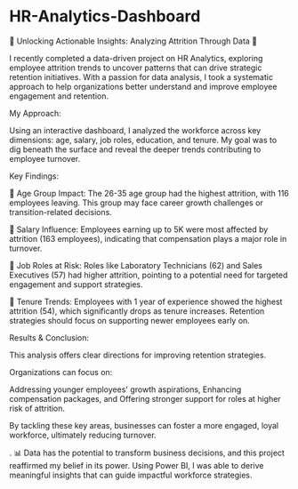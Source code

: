 # HR-Analytics-Dashboard

🚀 Unlocking Actionable Insights: Analyzing Attrition Through Data 🚀

I recently completed a data-driven project on HR Analytics, exploring employee attrition trends to uncover patterns that can drive strategic retention initiatives. With a passion for data analysis, I took a systematic approach to help organizations better understand and improve employee engagement and retention.

My Approach:

Using an interactive dashboard, I analyzed the workforce across key dimensions: age, salary, job roles, education, and tenure. My goal was to dig beneath the surface and reveal the deeper trends contributing to employee turnover.

Key Findings:

🔹 Age Group Impact: The 26-35 age group had the highest attrition, with 116 employees leaving. This group may face career growth challenges or transition-related decisions.

🔹 Salary Influence: Employees earning up to 5K were most affected by attrition (163 employees), indicating that compensation plays a major role in turnover.

🔹 Job Roles at Risk: Roles like Laboratory Technicians (62) and Sales Executives (57) had higher attrition, pointing to a potential need for targeted engagement and support strategies.

🔹 Tenure Trends: Employees with 1 year of experience showed the highest attrition (54), which significantly drops as tenure increases. Retention strategies should focus on supporting newer employees early on.

Results & Conclusion:

This analysis offers clear directions for improving retention strategies. 

Organizations can focus on:

Addressing younger employees' growth aspirations, Enhancing compensation packages, and Offering stronger support for roles at higher risk of attrition.

By tackling these key areas, businesses can foster a more engaged, loyal workforce, ultimately reducing turnover.

.
📊 Data has the potential to transform business decisions, and this project reaffirmed my belief in its power. Using Power BI, I was able to derive meaningful insights that can guide impactful workforce strategies.
